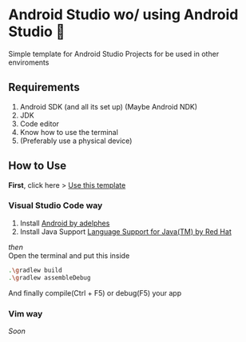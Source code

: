 # Android Studio wo/ using Android Studio 📱
Simple template for Android Studio Projects for be used in other enviroments

## Requirements
1. Android SDK (and all its set up) (Maybe Android NDK)
2. JDK
3. Code editor
4. Know how to use the terminal
5. (Preferably use a physical device)

## How to Use
**First**, click here > [Use this template](https://github.com/simmxns/apk-template/generate)
### Visual Studio Code way
1. Install [Android by adelphes](https://marketplace.visualstudio.com/items?itemName=adelphes.android-dev-ext)
2. Install Java Support [Language Support for Java(TM) by Red Hat](https://marketplace.visualstudio.com/items?itemName=redhat.java)

*then* <br>
Open the terminal and put this inside
```bash
.\gradlew build
.\gradlew assembleDebug
```
And finally compile(Ctrl + F5) or debug(F5) your app

### Vim way
*Soon*
